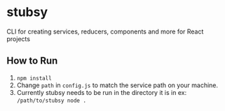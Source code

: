 # stubsy
CLI for creating services, reducers, components and more for React projects

## How to Run
1. `npm install`
2. Change `path` in `config.js` to match the service path on your machine.
3. Currently stubsy needs to be run in the directory it is in ex: `/path/to/stubsy node .`
